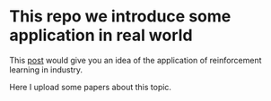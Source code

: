 # This repo we introduce some application in real world


This [post](https://towardsdatascience.com/advanced-reinforcement-learning-6d769f529eb3) would give you an idea of the application of reinforcement learning in industry.

Here I upload some papers about this topic. 
